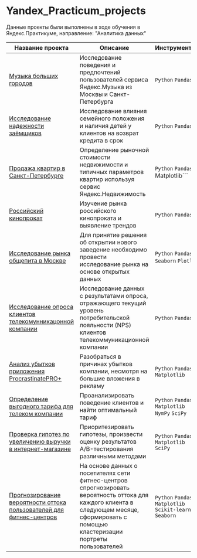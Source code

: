 # Yandex_Practicum_projects

Данные проекты были выполнены в ходе обучения в Яндекс.Практикуме, направление: "Аналитика данных"

| Название проекта| Описание | Инструменты |
|----------|----------|----------|
| [Музыка больших городов](https://github.com/JuliaChap/Yandex_Practicum_projects/tree/main/big_city_music) | Исследование поведения и предпочтений пользователей сервиса Яндекс.Музыка из Москвы и Санкт-Петербурга  |```Python``` ```Pandas```   |
| [Исследование надежности заёмщиков](https://github.com/JuliaChap/Yandex_Practicum_projects/tree/main/bank)| Исследование влияния семейного положения и наличия детей у клиентов на возврат кредита в срок |```Python``` ```Pandas```   |
| [Продажа квартир в Санкт-Петербурге](https://github.com/JuliaChap/Yandex_Practicum_projects/tree/main/sale_flats)   | Определение рыночной стоимости недвижимости и типичных параметров квартир используя сервис Яндекс.Недвижимость|```Python``` ```Pandas ```Matplotlib```   |
| [Российский кинопрокат](https://github.com/JuliaChap/Yandex_Practicum_projects/tree/main/russian_cinema)  | Изучение рынка российского кинопроката и выявление трендов |```Python``` ```Pandas```   |
| [Исследование рынка общепита в Москве](https://github.com/JuliaChap/Yandex_Practicum_projects/tree/main/restaurants)  | Для принятие решения об открытии нового заведение необходимо провести исследование рынка на основе открытых данных|```Python``` ```Pandas``` ```Seaborn``` ```Plotly```   |
| [Исследование опроса клиентов телекомунникацонной компании](https://github.com/JuliaChap/Yandex_Practicum_projects/tree/main/telecom_nps)   | Исследование данных с результатами опроса, отражающего текущий уровень потребительской лояльности (NPS) клиентов телекоммуникационной компании |```Python``` ```Pandas```   |
| [Анализ убытков приложения ProcrastinatePRO+](https://github.com/JuliaChap/Yandex_Practicum_projects/tree/main/procrastinate) | Разобраться в причинах убытков компании, несмотря на большие вложения в рекламу |```Python``` ```Pandas``` ```Matplotlib```   |
| [Определение выгодного тарифа для телеком компании](https://github.com/JuliaChap/Yandex_Practicum_projects/tree/main/telecom) | Проанализировать поведение клиентов и найти оптимальный тариф |```Python``` ```Pandas``` ```Matplotlib``` ```NymPy``` ```SciPy```  |
| [Проверка гипотез по увеличению выручки в интернет-магазине](https://github.com/JuliaChap/Yandex_Practicum_projects/tree/main/ab_testing) | Приоритезировать гипотезы, произвести оценку результатов A/B-тестирования различными методами |```Python``` ```Pandas``` ```Matplotlib``` ```SciPy```  |
| [Прогнозирование вероятности оттока пользователей для фитнес-центров](https://github.com/JuliaChap/Yandex_Practicum_projects/tree/main/fitness) |На основе данных о посетителях сети фитнес-центров спрогнозировать вероятность оттока для каждого клиента в следующем месяце, сформировать с помощью кластеризации портреты пользователей  |```Python``` ```Pandas``` ```Matplotlib``` ```Scikit-learn``` ```Seaborn``` |

